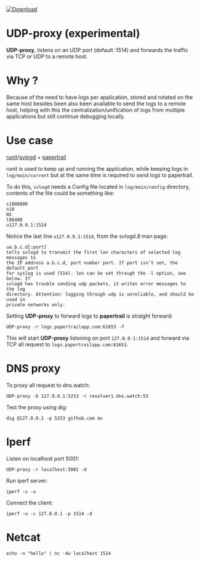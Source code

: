  [ ![Download](https://api.bintray.com/packages/nbari/UDP-proxy/UDP-proxy/images/download.svg) ](https://bintray.com/nbari/UDP-proxy/UDP-proxy/_latestVersion)

# UDP-proxy (experimental)

**UDP-proxy**, listens on an UDP port (default :1514) and forwards the traffic
via TCP or UDP to a remote host.

Why ?
=====

Because of the need to have logs per application, stored and rotated on the same
host besides been also been available to send the logs to a remote host, helping
with this the centralization/unification of logs from multiple applications but
still continue debugging locally.


Use case
========

[runit](http://smarden.org/runit/)/[svlogd](http://smarden.org/runit/svlogd.8.html) + [papertrail](https://papertrailapp.com/)

runit is used to keep up and running the application, while keeping logs
in ``log/main/current`` but at the same time is required to send logs to
papertrail.

To do this, ``svlogd`` needs a Config file located in ``log/main/config``
directory, contents of the file could be something like:

    s1000000
    n10
    N5
    t86400
    u127.0.0.1:1514

Notice the last line ``u127.0.0.1:1514``, from the svlogd.8 man page:

```text
ua.b.c.d[:port]
tells svlogd to transmit the first len characters of selected log messages to
the IP address a.b.c.d, port number port. If port isn’t set, the default port
for syslog is used (514). len can be set through the -l option, see below. If
svlogd has trouble sending udp packets, it writes error messages to the log
directory. Attention: logging through udp is unreliable, and should be used in
private networks only.
```

Setting **UDP-proxy** to forward logs to **papertrail** is straight forward:

    UDP-proxy -r logs.papertrailapp.com:61653 -f

This will start **UDP-proxy** listening on port ``127.0.0.1:1514`` and forward via
TCP all request to ``logs.papertrailapp.com:61653``.


DNS proxy
=========

To proxy all request to dns.watch:

    UDP-proxy -b 127.0.0.1:5253 -r resolver1.dns.watch:53

Test the proxy using dig:

    dig @127.0.0.1 -p 5253 github.com mx

Iperf
=====

Listen on localhost port 5001:

    UDP-proxy -r localhost:5001 -d

Run iperf server:

    iperf -s -u

Connect the client:

    iperf -u -c 127.0.0.1 -p 1514 -d


Netcat
======

    echo -n "hello" | nc -4u localhost 1514
